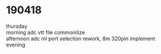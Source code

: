 # 190418

thursday  
morning adc vtt file commonilize    
afternoon adc ml port selection rework, 8m 320pin implement    
evening   
